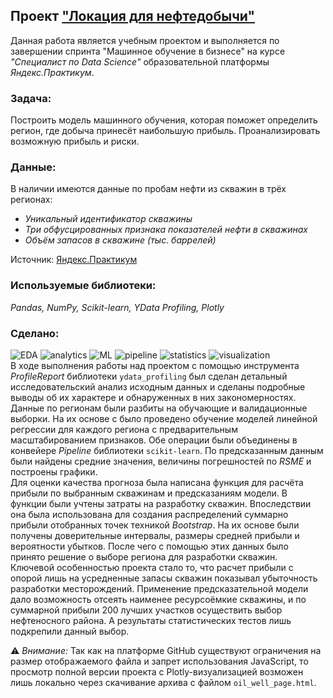 ## Проект ["Локация для нефтедобычи"](https://github.com/maresin/yandex_practicum/blob/main/Location%20for%20Oil%20Production/oil_well_notebook.ipynb)
Данная работа является учебным проектом и выполняется по завершении спринта "Машинное обучение в бизнесе" на курсе _"Специалист по Data Science"_ образовательной платформы _Яндекс.Практикум_.    
### Задача:
Построить модель машинного обучения, которая поможет определить регион, где добыча принесёт наибольшую прибыль. Проанализировать возможную прибыль и риски.  
### Данные:
В наличии имеются данные по пробам нефти из скважин в трёх регионах:  
- _Уникальный идентификатор скважины_
- _Три обфусцированных признака показателей нефти в скважинах_
- _Объём запасов в скважине (тыс. баррелей)_

Источник: [Яндекс.Практикум](https://practicum.yandex.ru/data-scientist/)
### Используемые библиотеки:
*Pandas, NumPy, Scikit-learn, YData Profiling, Plotly*
### Сделано:
![EDA](https://img.shields.io/badge/-EDA-F8FBAC?style=flat) ![analytics](https://img.shields.io/badge/-analytics-E2E0FB?style=flat) ![ML](https://img.shields.io/badge/-ML-F19CBB?style=flat) ![pipeline](https://img.shields.io/badge/-pipeline-FEEFE1?style=flat) ![statistics](https://img.shields.io/badge/-statistics-C4EBB7?style=flat) 
![visualization](https://img.shields.io/badge/-visualization-FDC4C4?style=flat)  
В ходе выполнения работы над проектом с помощью инструмента _ProfileReport_ библиотеки `ydata_profiling` был сделан детальный исследовательский анализ исходным данных и сделаны подробные выводы об их характере и обнаруженных в них закономерностях.  
Данные по регионам были разбиты на обучающие и валидационные выборки. На их основе с было проведено обучение моделей линейной регрессии для каждого региона с предварительным масштабированием признаков. Обе операции были объединены в конвейере _Pipeline_ библиотеки `scikit-learn`. По предсказанным данным были найдены средние значения, величины погрешностей по _RSME_ и построены графики.  
Для оценки качества прогноза была написана функция для расчёта прибыли по выбранным скважинам и предсказаниям модели. В функции были учтены затраты на разработку скважин. Впоследствии она была использована для создания распределений суммарно прибыли отобранных точек техникой _Bootstrap_. На их основе были получены доверительные интервалы, размеры средней прибыли и вероятности убытков. После чего с помощью этих данных было принято решение о выборе региона для разработки скважин.  
Ключевой особенностью проекта стало то, что расчет прибыли с опорой лишь на усредненные запасы скважин показывал убыточность разработки месторождений. Применение предсказательной модели дало возможность отсеять наименее ресурсоёмкие скважины, и по суммарной прибыли 200 лучших участков осуществить выбор нефтеносного района. А результаты статистических тестов лишь подкрепили данный выбор.  

⚠ _Внимание:_ Так как на платформе GitHub существуют ограничения на размер отображаемого файла и запрет использования JavaScript, то просмотр полной версии проекта с Plotly-визуализацией возможен лишь локально через скачивание архива с файлом `oil_well_page.html`.
